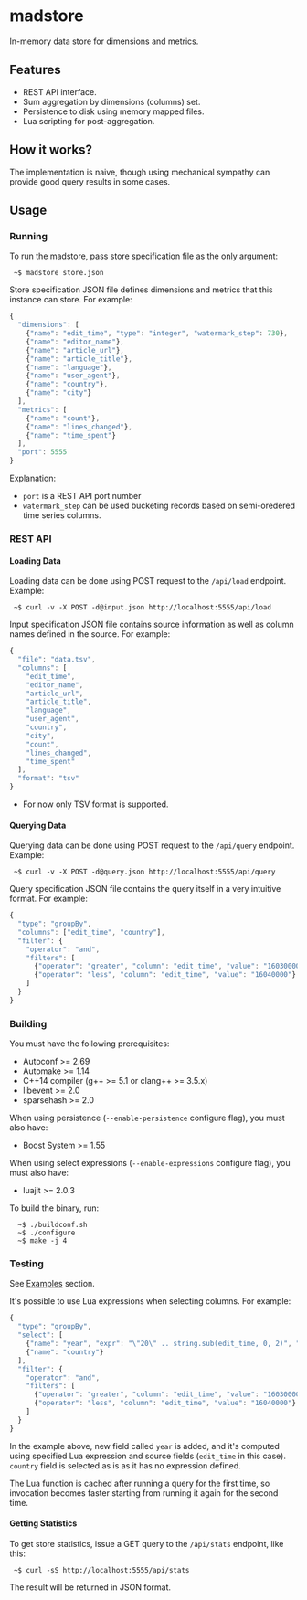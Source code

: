 madstore
=========

In-memory data store for dimensions and metrics.

## Features

 * REST API interface.
 * Sum aggregation by dimensions (columns) set.
 * Persistence to disk using memory mapped files.
 * Lua scripting for post-aggregation.

## How it works?

The implementation is naive, though using mechanical sympathy can provide good query results in some cases.

## Usage

### Running

To run the madstore, pass store specification file as the only argument:

     ~$ madstore store.json

Store specification JSON file defines dimensions and metrics that this instance can store. For example:

```javascript
{
  "dimensions": [
    {"name": "edit_time", "type": "integer", "watermark_step": 730},
    {"name": "editor_name"},
    {"name": "article_url"},
    {"name": "article_title"},
    {"name": "language"},
    {"name": "user_agent"},
    {"name": "country"},
    {"name": "city"}
  ],
  "metrics": [
    {"name": "count"},
    {"name": "lines_changed"},
    {"name": "time_spent"}
  ],
  "port": 5555
}
```

Explanation:

* `port` is a REST API port number
* `watermark_step` can be used bucketing records based on semi-oredered time series columns.

### REST API

#### Loading Data

Loading data can be done using POST request to the `/api/load` endpoint. Example:

     ~$ curl -v -X POST -d@input.json http://localhost:5555/api/load

Input specification JSON file contains source information as well as column names defined in the source. For example:

```javascript
{
  "file": "data.tsv",
  "columns": [
    "edit_time",
    "editor_name",
    "article_url",
    "article_title",
    "language",
    "user_agent",
    "country",
    "city",
    "count",
    "lines_changed",
    "time_spent"
  ],
  "format": "tsv"
}
```

* For now only TSV format is supported.

#### Querying Data

Querying data can be done using POST request to the `/api/query` endpoint. Example:

     ~$ curl -v -X POST -d@query.json http://localhost:5555/api/query
     
Query specification JSON file contains the query itself in a very intuitive format. For example:

```javascript
{
  "type": "groupBy",
  "columns": ["edit_time", "country"],
  "filter": {
    "operator": "and",
    "filters": [
      {"operator": "greater", "column": "edit_time", "value": "16030000"},
      {"operator": "less", "column": "edit_time", "value": "16040000"}
    ]
  }
}
```

### Building

You must have the following prerequisites:

 * Autoconf >= 2.69
 * Automake >= 1.14
 * C++14 compiler (g++ >= 5.1 or clang++ >= 3.5.x)
 * libevent >= 2.0
 * sparsehash >= 2.0

When using persistence (`--enable-persistence` configure flag), you must also have:

 * Boost System >= 1.55

When using select expressions (`--enable-expressions` configure flag), you must also have:

 * luajit >= 2.0.3

To build the binary, run:

      ~$ ./buildconf.sh
      ~$ ./configure
      ~$ make -j 4

### Testing

See [Examples](examples/README.md) section.

It's possible to use Lua expressions when selecting columns. For example:

```javascript
{
  "type": "groupBy",
  "select": [
    {"name": "year", "expr": "\"20\" .. string.sub(edit_time, 0, 2)", "fields": ["edit_time"]},
    {"name": "country"}
  ],
  "filter": {
    "operator": "and",
    "filters": [
      {"operator": "greater", "column": "edit_time", "value": "16030000"},
      {"operator": "less", "column": "edit_time", "value": "16040000"}
    ]
  }
}
```

In the example above, new field called `year` is added, and it's computed using specified Lua expression and source fields (`edit_time` in this case).
`country` field is selected as is as it has no expression defined. 

The Lua function is cached after running a query for the first time, so invocation becomes faster starting from running it again for the second time.

#### Getting Statistics

To get store statistics, issue a GET query to the `/api/stats` endpoint, like this:

     ~$ curl -sS http://localhost:5555/api/stats
     
The result will be returned in JSON format.


[asmjit]:https://github.com/kobalicek/asmjit

